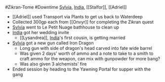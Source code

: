 #Zikran-Tome #Downtime 
[Sylvia](PCs/Past/Sylvia.md), [India](PCs/Past/India.md), [[Stalfor]], [[Adriel]]

- [[Adriel]] used Transport via Plants to get us back to Waterdeep
- Collected 300gp each from [[Onvyr]] for completing the Zikran quest
- [Sylvia](PCs/Past/Sylvia.md) went to Le Petit Nuage bathhouse to clean up
- [India](PCs/Past/India.md) got her wedding invite
	- [[Lysandrea]], [India](PCs/Past/India.md)'s first cousin, is getting married
- [Sylvia](PCs/Past/Sylvia.md) got a new gun called Iron Dragon
	- Long gun with side of dragon's head carved into fate wide barrel
	- Was given 2 days' worth of ammo and a note to take to a smith to craft ammo for the weapon, can mix with gunpowder for more bang?
	- Was also given 3 alchemists' fire
- Ended session by heading to the Yawning Portal for supper with the gang